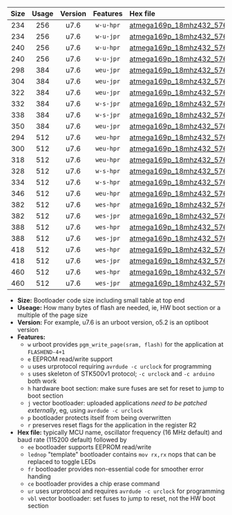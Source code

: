 |Size|Usage|Version|Features|Hex file|
|:-:|:-:|:-:|:-:|:--|
|234|256|u7.6|`w-u-hpr`|[atmega169p_18mhz432_57600bps_ur.hex](https://raw.githubusercontent.com/stefanrueger/urboot/main/atmega169p_18mhz432_57600bps_ur.hex)|
|234|256|u7.6|`w-u-jpr`|[atmega169p_18mhz432_57600bps_ur_vbl.hex](https://raw.githubusercontent.com/stefanrueger/urboot/main/atmega169p_18mhz432_57600bps_ur_vbl.hex)|
|240|256|u7.6|`w-u-hpr`|[atmega169p_18mhz432_57600bps_lednop_ur.hex](https://raw.githubusercontent.com/stefanrueger/urboot/main/atmega169p_18mhz432_57600bps_lednop_ur.hex)|
|240|256|u7.6|`w-u-jpr`|[atmega169p_18mhz432_57600bps_lednop_ur_vbl.hex](https://raw.githubusercontent.com/stefanrueger/urboot/main/atmega169p_18mhz432_57600bps_lednop_ur_vbl.hex)|
|298|384|u7.6|`weu-jpr`|[atmega169p_18mhz432_57600bps_ee_ur_vbl.hex](https://raw.githubusercontent.com/stefanrueger/urboot/main/atmega169p_18mhz432_57600bps_ee_ur_vbl.hex)|
|304|384|u7.6|`weu-jpr`|[atmega169p_18mhz432_57600bps_ee_lednop_ur_vbl.hex](https://raw.githubusercontent.com/stefanrueger/urboot/main/atmega169p_18mhz432_57600bps_ee_lednop_ur_vbl.hex)|
|322|384|u7.6|`weu-jpr`|[atmega169p_18mhz432_57600bps_ee_lednop_fr_ur_vbl.hex](https://raw.githubusercontent.com/stefanrueger/urboot/main/atmega169p_18mhz432_57600bps_ee_lednop_fr_ur_vbl.hex)|
|332|384|u7.6|`w-s-jpr`|[atmega169p_18mhz432_57600bps_vbl.hex](https://raw.githubusercontent.com/stefanrueger/urboot/main/atmega169p_18mhz432_57600bps_vbl.hex)|
|338|384|u7.6|`w-s-jpr`|[atmega169p_18mhz432_57600bps_lednop_vbl.hex](https://raw.githubusercontent.com/stefanrueger/urboot/main/atmega169p_18mhz432_57600bps_lednop_vbl.hex)|
|350|384|u7.6|`weu-jpr`|[atmega169p_18mhz432_57600bps_ee_lednop_fr_ce_ur_vbl.hex](https://raw.githubusercontent.com/stefanrueger/urboot/main/atmega169p_18mhz432_57600bps_ee_lednop_fr_ce_ur_vbl.hex)|
|294|512|u7.6|`weu-hpr`|[atmega169p_18mhz432_57600bps_ee_ur.hex](https://raw.githubusercontent.com/stefanrueger/urboot/main/atmega169p_18mhz432_57600bps_ee_ur.hex)|
|300|512|u7.6|`weu-hpr`|[atmega169p_18mhz432_57600bps_ee_lednop_ur.hex](https://raw.githubusercontent.com/stefanrueger/urboot/main/atmega169p_18mhz432_57600bps_ee_lednop_ur.hex)|
|318|512|u7.6|`weu-hpr`|[atmega169p_18mhz432_57600bps_ee_lednop_fr_ur.hex](https://raw.githubusercontent.com/stefanrueger/urboot/main/atmega169p_18mhz432_57600bps_ee_lednop_fr_ur.hex)|
|328|512|u7.6|`w-s-hpr`|[atmega169p_18mhz432_57600bps.hex](https://raw.githubusercontent.com/stefanrueger/urboot/main/atmega169p_18mhz432_57600bps.hex)|
|334|512|u7.6|`w-s-hpr`|[atmega169p_18mhz432_57600bps_lednop.hex](https://raw.githubusercontent.com/stefanrueger/urboot/main/atmega169p_18mhz432_57600bps_lednop.hex)|
|346|512|u7.6|`weu-hpr`|[atmega169p_18mhz432_57600bps_ee_lednop_fr_ce_ur.hex](https://raw.githubusercontent.com/stefanrueger/urboot/main/atmega169p_18mhz432_57600bps_ee_lednop_fr_ce_ur.hex)|
|382|512|u7.6|`wes-hpr`|[atmega169p_18mhz432_57600bps_ee.hex](https://raw.githubusercontent.com/stefanrueger/urboot/main/atmega169p_18mhz432_57600bps_ee.hex)|
|382|512|u7.6|`wes-jpr`|[atmega169p_18mhz432_57600bps_ee_vbl.hex](https://raw.githubusercontent.com/stefanrueger/urboot/main/atmega169p_18mhz432_57600bps_ee_vbl.hex)|
|388|512|u7.6|`wes-hpr`|[atmega169p_18mhz432_57600bps_ee_lednop.hex](https://raw.githubusercontent.com/stefanrueger/urboot/main/atmega169p_18mhz432_57600bps_ee_lednop.hex)|
|388|512|u7.6|`wes-jpr`|[atmega169p_18mhz432_57600bps_ee_lednop_vbl.hex](https://raw.githubusercontent.com/stefanrueger/urboot/main/atmega169p_18mhz432_57600bps_ee_lednop_vbl.hex)|
|418|512|u7.6|`wes-hpr`|[atmega169p_18mhz432_57600bps_ee_lednop_fr.hex](https://raw.githubusercontent.com/stefanrueger/urboot/main/atmega169p_18mhz432_57600bps_ee_lednop_fr.hex)|
|418|512|u7.6|`wes-jpr`|[atmega169p_18mhz432_57600bps_ee_lednop_fr_vbl.hex](https://raw.githubusercontent.com/stefanrueger/urboot/main/atmega169p_18mhz432_57600bps_ee_lednop_fr_vbl.hex)|
|460|512|u7.6|`wes-hpr`|[atmega169p_18mhz432_57600bps_ee_lednop_fr_ce.hex](https://raw.githubusercontent.com/stefanrueger/urboot/main/atmega169p_18mhz432_57600bps_ee_lednop_fr_ce.hex)|
|460|512|u7.6|`wes-jpr`|[atmega169p_18mhz432_57600bps_ee_lednop_fr_ce_vbl.hex](https://raw.githubusercontent.com/stefanrueger/urboot/main/atmega169p_18mhz432_57600bps_ee_lednop_fr_ce_vbl.hex)|

- **Size:** Bootloader code size including small table at top end
- **Useage:** How many bytes of flash are needed, ie, HW boot section or a multiple of the page size
- **Version:** For example, u7.6 is an urboot version, o5.2 is an optiboot version
- **Features:**
  + `w` urboot provides `pgm_write_page(sram, flash)` for the application at `FLASHEND-4+1`
  + `e` EEPROM read/write support
  + `u` uses urprotocol requiring `avrdude -c urclock` for programming
  + `s` uses skeleton of STK500v1 protocol; `-c urclock` and `-c arduino` both work
  + `h` hardware boot section: make sure fuses are set for reset to jump to boot section
  + `j` vector bootloader: uploaded applications *need to be patched externally*, eg, using `avrdude -c urclock`
  + `p` bootloader protects itself from being overwritten
  + `r` preserves reset flags for the application in the register R2
- **Hex file:** typically MCU name, oscillator frequency (16 MHz default) and baud rate (115200 default) followed by
  + `ee` bootloader supports EEPROM read/write
  + `lednop` "template" bootloader contains `mov rx,rx` nops that can be replaced to toggle LEDs
  + `fr` bootloader provides non-essential code for smoother error handing
  + `ce` bootloader provides a chip erase command
  + `ur` uses urprotocol and requires `avrdude -c urclock` for programming
  + `vbl` vector bootloader: set fuses to jump to reset, not the HW boot section
